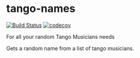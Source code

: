 # tango-names

[![Build Status](https://travis-ci.org/fedesilvaponte/tango-names.svg?branch=master)](https://travis-ci.org/fedesilvaponte/tango-names)
[![codecov](https://codecov.io/gh/fedesilvaponte/tango-names/branch/master/graph/badge.svg)](https://codecov.io/gh/fedesilvaponte/tango-names)

For all your random Tango Musicians needs

Gets a random name from a list of tango musicians. 
